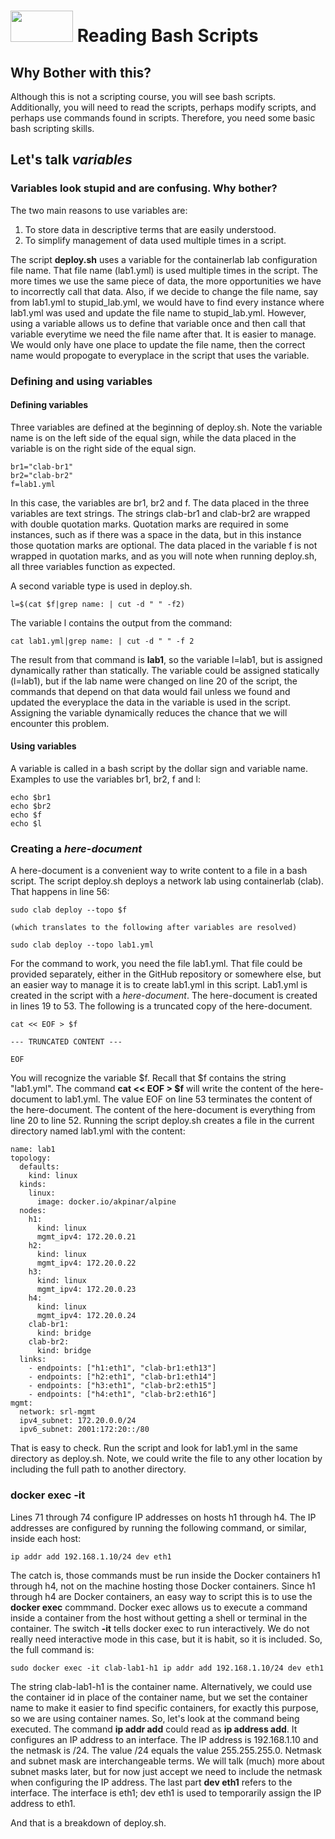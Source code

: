 # <img src="https://www.tamusa.edu/brandguide/jpeglogos/tamusa_final_logo_bw1.jpg" width="100" height="50"> Reading Bash Scripts
## Why Bother with this?

Although this is not a scripting course, you will see bash scripts. Additionally, you will need to read the scripts, perhaps modify scripts, and perhaps use commands found in scripts. Therefore, you need some basic bash scripting skills.
## Let's talk _variables_
### Variables look stupid and are confusing. Why bother?

The two main reasons to use variables are:
1. To store data in descriptive terms that are easily understood.
2. To simplify management of data used multiple times in a script.

The script **deploy.sh** uses a variable for the containerlab lab configuration file name. That file name (lab1.yml) is used multiple times in the script. The more times we use the same piece of data, the more opportunities we have to incorrectly call that data. Also, if we decide to change the file name, say from lab1.yml to stupid_lab.yml, we would have to find every instance where lab1.yml was used and update the file name to stupid_lab.yml. However, using a variable allows us to define that variable once and then call that variable everytime we need the file name after that. It is easier to manage. We would only have one place to update the file name, then the correct name would propogate to everyplace in the script that uses the variable.
### Defining and using variables
#### Defining variables

Three variables are defined at the beginning of deploy.sh. Note the variable name is on the left side of the equal sign, while the data placed in the variable is on the right side of the equal sign. 
```
br1="clab-br1"
br2="clab-br2"
f=lab1.yml
```
In this case, the variables are br1, br2 and f. The data placed in the three variables are text strings. The strings clab-br1 and clab-br2 are wrapped with double quotation marks. Quotation marks are required in some instances, such as if there was a space in the data, but in this instance those quotation marks are optional. The data placed in the variable f is not wrapped in quotation marks, and as you will note when running deploy.sh, all three variables function as expected.

A second variable type is used in deploy.sh. 
```
l=$(cat $f|grep name: | cut -d " " -f2)
```
The variable l contains the output from the command:
```
cat lab1.yml|grep name: | cut -d " " -f 2
```
The result from that command is **lab1**, so the variable l=lab1, but is assigned dynamically rather than statically. The variable could be assigned statically (l=lab1), but if the lab name were changed on line 20 of the script, the commands that depend on that data would fail unless we found and updated the everyplace the data in the variable is used in the script. Assigning the variable dynamically reduces the chance that we will encounter this problem.
#### Using variables
A variable is called in a bash script by the dollar sign and variable name. Examples to use the variables br1, br2, f and l:
```
echo $br1
echo $br2
echo $f
echo $l
```
### Creating a _here-document_
A here-document is a convenient way to write content to a file in a bash script. The script deploy.sh deploys a network lab using containerlab (clab). That happens in line 56:
```
sudo clab deploy --topo $f

(which translates to the following after variables are resolved)

sudo clab deploy --topo lab1.yml
```
For the command to work, you need the file lab1.yml. That file could be provided separately, either in the GitHub repository or somewhere else, but an easier way to manage it is to create lab1.yml in this script. Lab1.yml is created in the script with a *here-document*. The here-document is created in lines 19 to 53. The following is a truncated copy of the here-document.
```
cat << EOF > $f

--- TRUNCATED CONTENT ---

EOF
```
You will recognize the variable $f. Recall that $f contains the string "lab1.yml". The command **cat << EOF > $f** will write the content of the here-document to lab1.yml. The value EOF on line 53 terminates the content of the here-document. The content of the here-document is everything from line 20 to line 52. Running the script deploy.sh creates a file in the current directory named lab1.yml with the content:
```
name: lab1
topology:
  defaults:
    kind: linux
  kinds:
    linux:
      image: docker.io/akpinar/alpine 
  nodes:
    h1:
      kind: linux
      mgmt_ipv4: 172.20.0.21
    h2:
      kind: linux      
      mgmt_ipv4: 172.20.0.22
    h3:
      kind: linux
      mgmt_ipv4: 172.20.0.23
    h4:
      kind: linux
      mgmt_ipv4: 172.20.0.24    
    clab-br1: 
      kind: bridge
    clab-br2: 
      kind: bridge
  links:
    - endpoints: ["h1:eth1", "clab-br1:eth13"]
    - endpoints: ["h2:eth1", "clab-br1:eth14"]
    - endpoints: ["h3:eth1", "clab-br2:eth15"]
    - endpoints: ["h4:eth1", "clab-br2:eth16"]
mgmt: 
  network: srl-mgmt
  ipv4_subnet: 172.20.0.0/24
  ipv6_subnet: 2001:172:20::/80  
```
That is easy to check. Run the script and look for lab1.yml in the same directory as deploy.sh. Note, we could write the file to any other location by including the full path to another directory.

### docker exec -it
Lines 71 through 74 configure IP addresses on hosts h1 through h4. The IP addresses are configured by running the following command, or similar, inside each host:
```
ip addr add 192.168.1.10/24 dev eth1
```
The catch is, those commands must be run inside the Docker containers h1 through h4, not on the machine hosting those Docker containers. Since h1 through h4 are Docker containers, an easy way to script this is to use the **docker exec** commmand. Docker exec allows us to execute a command inside a container from the host without getting a shell or terminal in the container. The switch **-it** tells docker exec to run interactively. We do not really need interactive mode in this case, but it is habit, so it is included. So, the full command is:
```
sudo docker exec -it clab-lab1-h1 ip addr add 192.168.1.10/24 dev eth1
```
The string clab-lab1-h1 is the container name. Alternatively, we could use the container id in place of the container name, but we set the container name to make it easier to find specific containers, for exactly this purpose, so we are using container names.
So, let's look at the command being executed. The command **ip addr add** could read as **ip address add**. It configures an IP address to an interface. The IP address is 192.168.1.10 and the netmask is /24. The value /24 equals the value 255.255.255.0. Netmask and subnet mask are interchangeable terms. We will talk (much) more about subnet masks later, but for now just accept we need to include the netmask when configuring the IP address. The last part **dev eth1** refers to the interface. The interface is eth1; dev eth1 is used to temporarily assign the IP address to eth1.

And that is a breakdown of deploy.sh.
